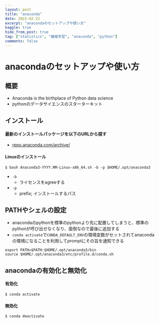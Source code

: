 ```yaml
---
layout: post
title: "anaconda"
date: 2022-02-22
excerpt: "anacondaのセットアップや使い方"
kaggle: true
hide_from_post: true
tag: ["statistics", "機械学習", "anaconda", "python"]
comments: false
---
```


# anacondaのセットアップや使い方

## 概要
 - Anaconda is the birthplace of Python data science
 - pythonのデータサイエンスのスターターキット

## インストール

#### 最新のインストールパッケージを以下のURLから探す
 - [repo.anaconda.com/archive/](https://repo.anaconda.com/archive/)

#### Linuxのインストール

```console
$ bash Anaconda3-YYYY.MM-Linux-x86_64.sh -b -p $HOME/.opt/anaconda3
```
 - `-b`
   - ライセンスをagreeする
 - `-p`
   - prefix; インストールするパス


## PATHやシェルの設定
 - anacondaのpythonを標準のpythonより先に配置してしまうと、標準のpythonが呼び出せなくなり、面倒なので最後に追加する
 - `conda activate`で`CONDA_DEFAULT_ENV`の環境変数がセットされてanacondaの環境になることを利用してpromptにその旨を通知できる

```shell
export PATH=$PATH:$HOME/.opt/anaconda3/bin
source $HOME/.opt/anaconda3/etc/profile.d/conda.sh
```

## anacondaの有効化と無効化

#### 有効化

```console
$ conda activate
```

#### 無効化

```console
$ conda deactivate
```
